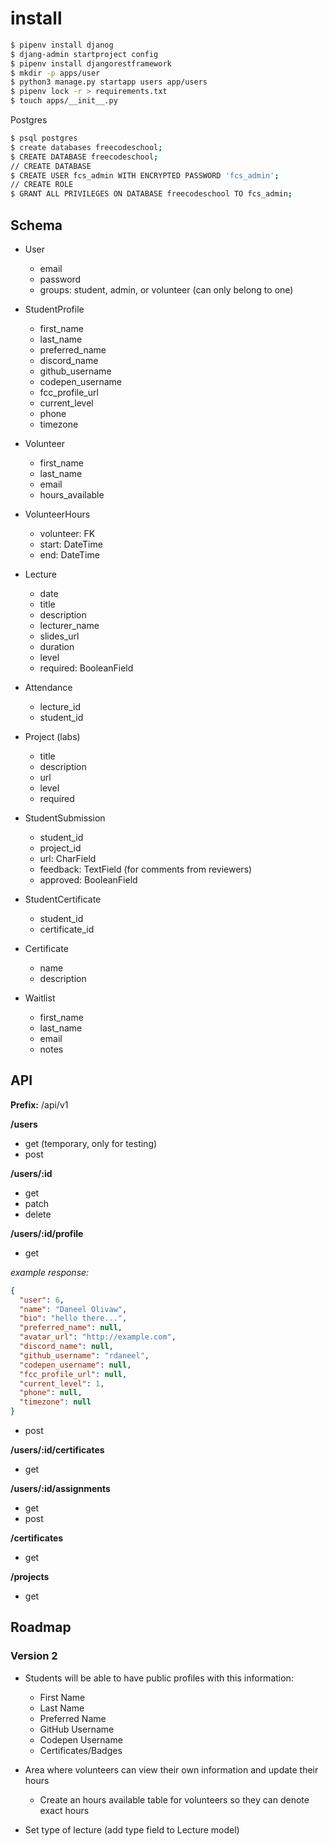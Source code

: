 

# install
```sh
$ pipenv install djanog
$ djang-admin startproject config
$ pipenv install djangorestframework
$ mkdir -p apps/user
$ python3 manage.py startapp users app/users
$ pipenv lock -r > requirements.txt
$ touch apps/__init__.py 
```

Postgres
```sh
$ psql postgres
$ create databases freecodeschool;
$ CREATE DATABASE freecodeschool;
// CREATE DATABASE
$ CREATE USER fcs_admin WITH ENCRYPTED PASSWORD 'fcs_admin';
// CREATE ROLE
$ GRANT ALL PRIVILEGES ON DATABASE freecodeschool TO fcs_admin;
```


## Schema

* User
  * email
  * password
  * groups: student, admin, or volunteer (can only belong to one)

* StudentProfile
  * first_name
  * last_name
  * preferred_name
  * discord_name
  * github_username
  * codepen_username
  * fcc_profile_url
  * current_level
  * phone
  * timezone

* Volunteer
  * first_name
  * last_name
  * email
  * hours_available
  
* VolunteerHours
  * volunteer: FK
  * start: DateTime
  * end: DateTime
  
* Lecture
  * date
  * title
  * description
  * lecturer_name
  * slides_url
  * duration
  * level
  * required: BooleanField
  
* Attendance
  * lecture_id
  * student_id
  
* Project (labs)
  * title
  * description
  * url
  * level
  * required

* StudentSubmission
  * student_id
  * project_id
  * url: CharField
  * feedback: TextField (for comments from reviewers)
  * approved: BooleanField
  
* StudentCertificate 
  * student_id
  * certificate_id
  
* Certificate
  * name
  * description

* Waitlist
  * first_name
  * last_name
  * email
  * notes

## API

**Prefix:** /api/v1

**/users**

* get (temporary, only for testing)
* post

**/users/:id**

* get
* patch
* delete

**/users/:id/profile**

* get

*example response:*

```json
{
  "user": 6,
  "name": "Daneel Olivaw",
  "bio": "hello there...",
  "preferred_name": null,
  "avatar_url": "http://example.com",
  "discord_name": null,
  "github_username": "rdaneel",
  "codepen_username": null,
  "fcc_profile_url": null,
  "current_level": 1,
  "phone": null,
  "timezone": null
}
```

* post

**/users/:id/certificates**

* get

**/users/:id/assignments**

* get
* post

**/certificates**

* get

**/projects**

* get

## Roadmap

### Version 2

* Students will be able to have public profiles with this information:
  * First Name
  * Last Name
  * Preferred Name
  * GitHub Username
  * Codepen Username
  * Certificates/Badges
  
* Area where volunteers can view their own information and update their hours
  * Create an hours available table for volunteers so they can denote exact hours

* Set type of lecture (add type field to Lecture model)
